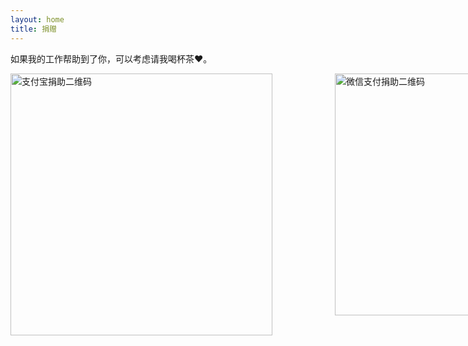 ```yaml
---
layout: home
title: 捐赠
---
```


如果我的工作帮助到了你，可以考虑请我喝杯茶❤。

<div class="h-32"></div>

<div style="display: flex; gap: 100px;">
    <img src="{{ '/assets/images/alipay.png' | relative_url }}" alt="支付宝捐助二维码" width="419" height="419">
    <img src="{{ '/assets/images/wechat.png' | relative_url }}" alt="微信支付捐助二维码" width="419" height="387">
</div>

